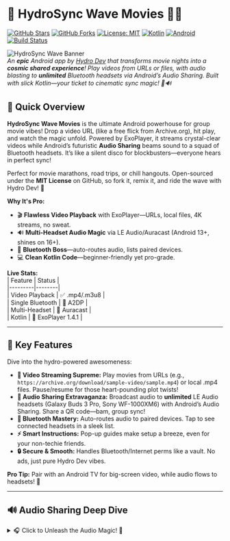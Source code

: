 # 🌊 **HydroSync Wave Movies** 🎥✨

[![GitHub Stars](https://img.shields.io/github/stars/tossdace/HydroSync_Wave?style=social)](https://github.com/tossdace/HydroSync_Wave/stargazers) [![GitHub Forks](https://img.shields.io/github/forks/tossdace/HydroSync_Wave?style=social)](https://github.com/tossdace/HydroSync_Wave/network) [![License: MIT](https://img.shields.io/badge/License-MIT-blue.svg)](https://opensource.org/licenses/MIT) [![Kotlin](https://img.shields.io/badge/Kotlin-1.9.0-7F52FF.svg)](https://kotlinlang.org) [![Android](https://img.shields.io/badge/Android-13%2B-3DDC84.svg)](https://www.android.com) [![Build Status](https://img.shields.io/badge/Build-Passing-brightgreen.svg)]()

![HydroSync Wave Banner](https://via.placeholder.com/1200x300/007BFF/FFFFFF?text=HydroSync+Wave+Movies+-+Sync+Your+Movie+Magic!)  
*An **epic** Android app by [Hydro Dev](https://hydrodev.com) that transforms movie nights into a **cosmic shared experience**! Play videos from URLs or files, with audio blasting to **unlimited** Bluetooth headsets via Android’s Audio Sharing. Built with slick Kotlin—your ticket to cinematic sync magic! 🚀🔊*

## 🎉 **Quick Overview**
**HydroSync Wave Movies** is the ultimate Android powerhouse for group movie vibes! Drop a video URL (like a free flick from Archive.org), hit play, and watch the magic unfold. Powered by ExoPlayer, it streams crystal-clear videos while Android’s futuristic **Audio Sharing** beams sound to a squad of Bluetooth headsets. It’s like a silent disco for blockbusters—everyone hears in perfect sync!  

Perfect for movie marathons, road trips, or chill hangouts. Open-sourced under the **MIT License** on GitHub, so fork it, remix it, and ride the wave with Hydro Dev! 🌊  

**Why It's Pro:**  
- 🎬 **Flawless Video Playback** with ExoPlayer—URLs, local files, 4K streams, no sweat.  
- 🔊 **Multi-Headset Audio Magic** via LE Audio/Auracast (Android 13+, shines on 16+).  
- 📱 **Bluetooth Boss**—auto-routes audio, lists paired devices.  
- 💻 **Clean Kotlin Code**—beginner-friendly yet pro-grade.  

**Live Stats:**  
| Feature | Status |  
|---------|--------|  
| Video Playback | ✅ .mp4/.m3u8 |  
| Single Bluetooth | 🔵 A2DP |  
| Multi-Headset | 🔵 Auracast |  
| Kotlin | 💎 ExoPlayer 1.4.1 |  

---

## 🚀 **Key Features**  
Dive into the hydro-powered awesomeness:  

- **🌈 Video Streaming Supreme:** Play movies from URLs (e.g., `https://archive.org/download/sample-video/sample.mp4`) or local .mp4 files. Pause/resume for those heart-pounding plot twists!  
- **🔗 Audio Sharing Extravaganza:** Broadcast audio to **unlimited** LE Audio headsets (Galaxy Buds 3 Pro, Sony WF-1000XM6) with Android’s Audio Sharing. Share a QR code—bam, group sync!  
- **📡 Bluetooth Mastery:** Auto-routes audio to paired devices. Tap to see connected headsets in a sleek list.  
- **⚡ Smart Instructions:** Pop-up guides make setup a breeze, even for your non-techie friends.  
- **🔒 Secure & Smooth:** Handles Bluetooth/Internet perms like a vault. No ads, just pure Hydro Dev vibes.  

**Pro Tip:** Pair with an Android TV for big-screen video, while audio flows to headsets! 🎥  

---

## 🔊 **Audio Sharing Deep Dive**  
<details>
<summary>🎧 Click to Unleash the Audio Magic! 🌊</summary>  

Hold onto your headphones—this is where **HydroSync Wave Movies** becomes a **sound-sharing superhero**! Android’s **Audio Sharing** (amped up in 2025, Android 16) turns your app into a broadcasting beast, flooding **unlimited** LE Audio headsets with movie audio in perfect sync.  

- **What’s the Vibe?** It’s like a hydro-powered tsunami of sound, delivering every explosion and whisper to all ears via **LE Audio** (Bluetooth 5.2+) and **Auracast**. Low latency, low power, high vibes!  
- **How It Flows:**  
  1. Pair LE Audio headsets (Settings > Bluetooth).  
  2. Enable Audio Sharing (Settings > Connected Devices > Audio Sharing).  
  3. Share QR code/link—friends join in seconds.  
  4. Play your movie—audio crashes like waves across all headsets!  
- **Why It’s Epic:** No cables, no lag, secure (password-protected), and scales for huge movie parties. Think silent cinema under the stars! 🌟  
- **Compat Check:** Android 13+ (16+ for full Auracast). Headsets like Pixel Buds Pro 2, Sony WF-1000XM6. Older A2DP? Falls back to 1-2 devices.  
- **Code Magic:** ExoPlayer pumps audio; Android’s system handles the broadcast heavy lifting.  

**Sneak Peek (MainActivity.kt):**  
```kotlin
private fun togglePlayback() {
    if (isPlaying) player.pause() else {
        player.play()
        if (audioManager.isBluetoothA2dpOn) Toast.makeText(this, "🌊 Audio Sharing Activated! Syncing to headsets...", Toast.LENGTH_SHORT).show()
    }
    isPlaying = !isPlaying
}
